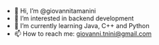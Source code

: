 - 👋 Hi, I’m @giovannitamanini
- 👀 I’m interested in backend development
- 🌱 I’m currently learning Java, C++ and Python
- 📫 How to reach me: giovanni.tnini@gmail.com

<!---
giovannitamanini/giovannitamanini is a ✨ special ✨ repository because its `README.md` (this file) appears on your GitHub profile.
You can click the Preview link to take a look at your changes.
--->
